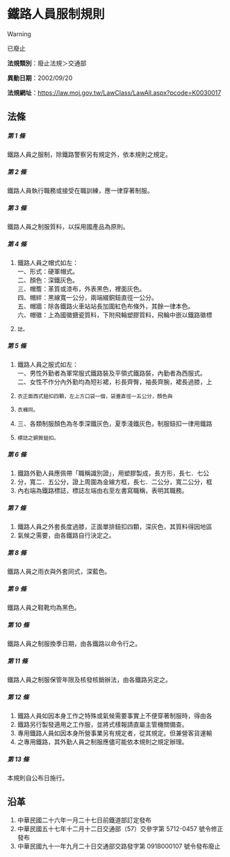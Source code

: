 # 鐵路人員服制規則


> [!WARNING]
> 已廢止


**法規類別**：廢止法規＞交通部

**異動日期**：2002/09/20  

**法規網址**：https://law.moj.gov.tw/LawClass/LawAll.aspx?pcode=K0030017



## 法條
##### 第 1 條
鐵路人員之服制，除鐵路警察另有規定外，依本規則之規定。

##### 第 2 條
鐵路人員執行職務或接受在職訓練，應一律穿著制服。

##### 第 3 條
鐵路人員之制服質料，以採用國產品為原則。

##### 第 4 條
1. 鐵路人員之帽式如左：  
一、形式：硬軍帽式。  
二、顏色：深鐵灰色。  
三、帽簷：革質或漆布，外表黑色，裡面灰色。  
四、帽絆：黑線寬一公分，兩端綴銅鈕直徑一公分。  
五、帽牆：除各鐵路火車站站長加圍紅色布條外，其餘一律本色。  
六、帽徽：上為國徽搪瓷質料，下附飛輪塑膠質料，飛輪中嵌以鐵路徽標
1.     誌。

##### 第 5 條
1. 鐵路人員之服式如左：  
一、男性外勤者為軍常服式鐵路裝及平領式鐵路裝，內勤者為西服式。  
二、女性不作分內外勤均為短衫裙，衫長齊臀，袖長齊腕，裙長過膝，上
1.     衣正面西式鈕扣四顆，左上方口袋一個，袋蓋直徑一五公分，顏色與
1.     衣褲同。
1. 三、各類制服顏色為冬季深鐵灰色，夏季淺鐵灰色，制服鈕扣一律用鐵路
1.     標誌之銅質鈕扣。

##### 第 6 條
1. 鐵路外勤人員應佩帶「職稱識別證」，用塑膠製成，長方形，長七．七公
1. 分，寬二．五公分，證上周圍為金線方框，長七．二公分，寬二公分，框
1. 內右端為鐵路標誌，標誌左端由右至左書寫職稱，表明其職務。

##### 第 7 條
1. 鐵路人員之外套長度過膝，正面單排鈕扣四顆，深灰色，其質料得因地區
1. 氣候之需要，由各鐵路自行決定之。

##### 第 8 條
鐵路人員之雨衣與外套同式，深藍色。

##### 第 9 條
鐵路人員之鞋靴均為黑色。

##### 第 10 條
鐵路人員之制服換季日期，由各鐵路以命令行之。

##### 第 11 條
鐵路人員之制服保管年限及核發核銷辦法，由各鐵路另定之。

##### 第 12 條
1. 鐵路人員如因本身工作之特殊或氣候需要事實上不便穿著制服時，得由各
1. 鐵路另行製發適用之工作服，並將式樣報請直屬主管機關備查。
1. 專用鐵路人員如因本身所營事業另有規定者，從其規定。但兼營客貨運輸
1. 之專用鐵路，其外勤人員之制服應儘可能依本規則之規定辦理。

##### 第 13 條
本規則自公布日施行。

## 沿革
1. 中華民國二十六年一月二十七日前鐵道部訂定發布
1. 中華民國五十七年十二月十二日交通部（57）交參字第 5712-0457  號令修正發布
1. 中華民國九十一年九月二十日交通部交路發字第 091B000107 號令發布廢止
